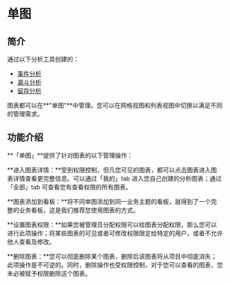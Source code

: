 # 单图

## 简介

通过以下分析工具创建的：

* [事件分析](../analytics-tools/event-analysis.md)
* [漏斗分析](../analytics-tools/funnel-analysis.md)
* [留存分析](../analytics-tools/cohort-analysis.md)

图表都可以在**"单图"**中管理。您可以在网格视图和列表视图中切换以满足不同的管理需求。

## 功能介绍

**「单图」**提供了针对图表的以下管理操作：

**进入图表详情：**受到权限控制，但凡您可见的图表，都可以点击图表进入图表详情查看更完整信息。可以通过「我的」tab 进入您自己创建的分析图表；通过「全部」tab 可查看您有查看权限的所有图表。

**图表添加到看板：**将不同单图添加到同一业务主题的看板，就得到了一个完整的业务看板，这是我们推荐您使用图表的方式。

**设置图表权限：**如果您被管理员分配权限可以给图表分配权限，那么您可以进行此项操作；将某些图表的可见或者可修改权限限定给特定的用户，或者不允许他人查看及修改。

**删除图表：**您可以彻底删除某个图表，删除后该图表将从项目中彻底消失；此项操作是不可逆的。同时，删除操作也受权限控制，对于您可以查看的图表，您未必被赋予权限删除这个图表。

